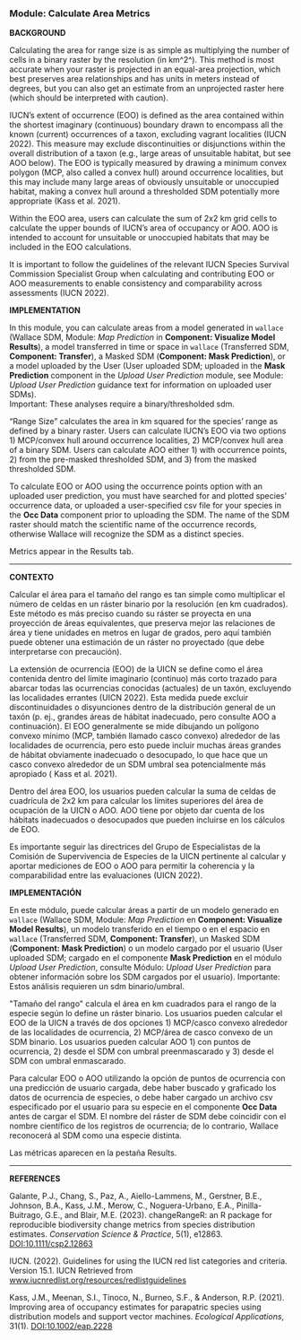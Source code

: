 ### **Module: Calculate Area Metrics**

**BACKGROUND**

Calculating the area for range size is as simple as multiplying the number of cells in a binary raster by the resolution (in km^2^). This method is most accurate when your raster is projected in an equal-area projection, which best preserves area relationships and has units in meters instead of degrees, but you can also get an estimate from an unprojected raster here (which should be interpreted with caution).

IUCN’s extent of occurrence (EOO) is defined as the area contained within the shortest imaginary (continuous) boundary drawn to encompass all the known (current) occurrences of a taxon, excluding vagrant localities (IUCN 2022). This measure may exclude discontinuities or disjunctions within the overall distribution of a taxon (e.g., large areas of unsuitable habitat, but see AOO below). The EOO is typically measured by drawing a minimum convex polygon (MCP, also called a convex hull) around occurrence localities, but this may include many large areas of obviously unsuitable or unoccupied habitat, making a convex hull around a thresholded SDM potentially more appropriate (Kass et al. 2021). 

Within the EOO area, users can calculate the sum of 2x2 km grid cells to calculate the upper bounds of IUCN’s area of occupancy or AOO. AOO is intended to account for unsuitable or unoccupied habitats that may be included in the EOO calculations. 

It is important to follow the guidelines of the relevant IUCN Species Survival Commission Specialist Group when calculating and contributing EOO or AOO measurements to enable consistency and comparability across assessments (IUCN 2022). 

**IMPLEMENTATION**

In this module, you can calculate areas from a model generated in `wallace` (Wallace SDM, Module: *Map Prediction* in **Component: Visualize Model Results**), a model transferred in time or space in `wallace` (Transferred SDM, **Component: Transfer**), a Masked SDM (**Component: Mask Prediction**), or a model uploaded by the User (User uploaded SDM; uploaded in the **Mask Prediction** component in the *Upload User Prediction* module, see Module: *Upload User Prediction* guidance text for information on uploaded user SDMs).  
Important: These analyses require a binary/thresholded sdm. 

“Range Size” calculates the area in km squared for the species’ range as defined by a binary raster.
Users can calculate IUCN’s EOO via two options 1) MCP/convex hull around occurrence localities, 2) MCP/convex hull area of a binary SDM.
Users can calculate AOO either 1) with occurrence points, 2) from the pre-masked thresholded SDM, and 3) from the masked thresholded SDM.

To calculate EOO or AOO using the occurrence points option with an uploaded user prediction, you must have searched for and plotted species' occurrence data, or uploaded a user-specified csv file for your species in the **Occ Data** component prior to uploading the SDM. The name of the SDM raster should match the scientific name of the occurrence records, otherwise Wallace will recognize the SDM as a distinct species.

Metrics appear in the Results tab.

---

**CONTEXTO**

Calcular el área para el tamaño del rango es tan simple como multiplicar el número de celdas en un ráster binario por la resolución (en km cuadrados). Este método es más preciso cuando su ráster se proyecta en una proyección de áreas equivalentes, que preserva mejor las relaciones de área y tiene unidades en metros en lugar de grados, pero aquí también puede obtener una estimación de un ráster no proyectado (que debe interpretarse con precaución).

La extensión de ocurrencia (EOO) de la UICN se define como el área contenida dentro del límite imaginario (continuo) más corto trazado para abarcar todas las ocurrencias conocidas (actuales) de un taxón, excluyendo las localidades errantes (UICN 2022). Esta medida puede excluir discontinuidades o disyunciones dentro de la distribución general de un taxón (p. ej., grandes áreas de hábitat inadecuado, pero consulte AOO a continuación). El EOO generalmente se mide dibujando un polígono convexo mínimo (MCP, también llamado casco convexo) alrededor de las localidades de ocurrencia, pero esto puede incluir muchas áreas grandes de hábitat obviamente inadecuado o desocupado, lo que hace que un casco convexo alrededor de un SDM umbral sea potencialmente más apropiado ( Kass et al. 2021).

Dentro del área EOO, los usuarios pueden calcular la suma de celdas de cuadrícula de 2x2 km para calcular los límites superiores del área de ocupación de la UICN o AOO. AOO tiene por objeto dar cuenta de los hábitats inadecuados o desocupados que pueden incluirse en los cálculos de EOO.

Es importante seguir las directrices del Grupo de Especialistas de la Comisión de Supervivencia de Especies de la UICN pertinente al calcular y aportar mediciones de EOO o AOO para permitir la coherencia y la comparabilidad entre las evaluaciones (UICN 2022).

**IMPLEMENTACIÓN**

En este módulo, puede calcular áreas a partir de un modelo generado en `wallace` (Wallace SDM, Module: *Map Prediction* en **Component: Visualize Model Results**), un modelo transferido en el tiempo o en el espacio en `wallace` (Transferred SDM, **Component: Transfer**), un Masked SDM (**Component: Mask Prediction**) o un modelo cargado por el usuario (User uploaded SDM; cargado en el componente **Mask Prediction** en el módulo *Upload User Prediction*, consulte Módulo: *Upload User Prediction* para obtener información sobre los SDM cargados por el usuario).
 Importante: Estos análisis requieren un sdm binario/umbral.

"Tamaño del rango" calcula el área en km cuadrados para el rango de la especie según lo define un ráster binario.
Los usuarios pueden calcular el EOO de la UICN a través de dos opciones 1) MCP/casco convexo alrededor de las localidades de ocurrencia, 2) MCP/área de casco convexo de un SDM binario.
Los usuarios pueden calcular AOO 1) con puntos de ocurrencia, 2) desde el SDM con umbral preenmascarado y 3) desde el SDM con umbral enmascarado.

Para calcular EOO o AOO utilizando la opción de puntos de ocurrencia con una predicción de usuario cargada, debe haber buscado y graficado los datos de ocurrencia de especies, o debe haber cargado un archivo csv especificado por el usuario para su especie en el componente **Occ Data** antes de cargar el SDM. El nombre del ráster de SDM debe coincidir con el nombre científico de los registros de ocurrencia; de lo contrario, Wallace reconocerá al SDM como una especie distinta.

Las métricas aparecen en la pestaña Results.

---

**REFERENCES**

Galante, P.J., Chang, S., Paz, A., Aiello-Lammens, M., Gerstner, B.E., Johnson, B.A., Kass, J.M., Merow, C., Noguera-Urbano, E.A., Pinilla-Buitrago, G.E., and Blair, M.E. (2023). changeRangeR: an R package for reproducible biodiversity change metrics from species distribution estimates. *Conservation Science & Practice*, 5(1), e12863. <a href="https://doi.org/10.1111/csp2.12863" target="_blank">DOI:10.1111/csp2.12863</a> 

IUCN. (2022). Guidelines for using the IUCN red list categories and criteria. Version 15.1. IUCN Retrieved from <a href="https://www.iucnredlist.org/resources/redlistguidelines" target="_blank">www.iucnredlist.org/resources/redlistguidelines</a>

Kass, J.M., Meenan, S.I., Tinoco, N., Burneo, S.F., & Anderson, R.P. (2021). Improving area of occupancy estimates for parapatric species using distribution models and support vector machines. *Ecological Applications*, 31(1). <a href="https://doi.org/10.1002/eap.2228" target="_blank">DOI:10.1002/eap.2228</a>
